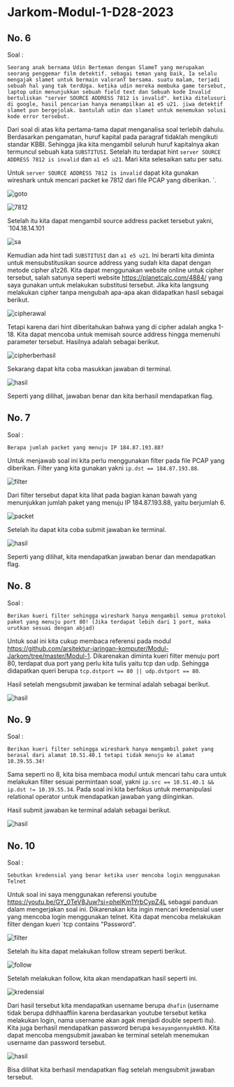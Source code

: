 # Jarkom-Modul-1-D28-2023


## No. 6
Soal : 

`Seorang anak bernama Udin Berteman dengan SlameT yang merupakan seorang penggemar film detektif. sebagai teman yang baik, Ia selalu mengajak slamet untuk bermain valoranT bersama. suatu malam, terjadi sebuah hal yang tak terdUga. ketika udin mereka membuka game tersebut, laptop udin menunjukkan sebuah field text dan Sebuah kode Invalid bertuliskan "server SOURCE ADDRESS 7812 is invalid". ketika ditelusuri di google, hasil pencarian hanya menampilkan a1 e5 u21. jiwa detektif slamet pun bergejolak. bantulah udin dan slamet untuk menemukan solusi kode error tersebut.`

Dari soal di atas kita pertama-tama dapat menganalisa soal terlebih dahulu. Berdasarkan pengamatan, huruf kapital pada paragraf tidaklah mengikuti standar KBBI. Sehingga jika kita mengambil seluruh huruf kapitalnya akan termuncul sebuah kata `SUBSTITUSI`. Setelah itu terdapat hint `server SOURCE ADDRESS 7812 is invalid` dan `a1 e5 u21`. Mari kita selesaikan satu per satu.

Untuk `server SOURCE ADDRESS 7812 is invalid` dapat kita gunakan wireshark untuk mencari packet ke 7812 dari file PCAP yang diberikan. `.

![goto](src/no6/goto.jpg)

![7812](src/no6/7812.jpg)

Setelah itu kita dapat mengambil source address packet tersebut yakni, `104.18.14.101

![sa](src/no6/sa.jpg)

Kemudian ada hint tadi `SUBSTITUSI` dan `a1 e5 u21`. Ini berarti kita diminta untuk mensubstitusikan source address yang sudah kita dapat dengan metode cipher a1z26. Kita dapat menggunakan website online untuk cipher tersebut, salah satunya seperti website https://planetcalc.com/4884/ yang saya gunakan untuk melakukan substitusi tersebut. Jika kita langsung melakukan cipher tanpa mengubah apa-apa akan didapatkan hasil sebagai berikut.

![cipherawal](src/no6/cipherawal.jpg)

Tetapi karena dari hint diberitahukan bahwa yang di cipher adalah angka 1-18. Kita dapat mencoba untuk memisah source address hingga memenuhi parameter tersebut. Hasilnya adalah sebagai berikut. 

![cipherberhasil](src/no6/cipherberhasil.jpg)

Sekarang dapat kita coba masukkan jawaban di terminal. 

![hasil](/src/no6/hasil.jpg)

Seperti yang dilihat, jawaban benar dan kita berhasil mendapatkan flag.


## No. 7
Soal : 

`Berapa jumlah packet yang menuju IP 184.87.193.88?`

Untuk menjawab soal ini kita perlu menggunakan filter pada file PCAP yang diberikan. Filter yang kita gunakan yakni `ip.dst == 184.87.193.88`.

![filter](src/no7/filter.jpg)

Dari filter tersebut dapat kita lihat pada bagian kanan bawah yang menunjukkan jumlah paket yang menuju IP 184.87.193.88, yaitu berjumlah 6.

![packet](src/no7/packet.jpg)

Setelah itu dapat kita coba submit jawaban ke terminal.

![hasil](src/no7/hasil.jpg)

Seperti yang dilihat, kita mendapatkan jawaban benar dan mendapatkan flag.


## No. 8
Soal : 

`Berikan kueri filter sehingga wireshark hanya mengambil semua protokol paket yang menuju port 80! (Jika terdapat lebih dari 1 port, maka urutkan sesuai dengan abjad)`

Untuk soal ini kita cukup membaca referensi pada modul https://github.com/arsitektur-jaringan-komputer/Modul-Jarkom/tree/master/Modul-1. Dikarenakan diminta kueri filter menuju port 80, terdapat dua port yang perlu kita tulis yaitu tcp dan udp. Sehingga didapatkan queri berupa `tcp.dstport == 80 || udp.dstport == 80`.

Hasil setelah mengsubmit jawaban ke terminal adalah sebagai berikut.

![hasil](src/no8/hasil.jpg)



## No. 9
Soal : 

`Berikan kueri filter sehingga wireshark hanya mengambil paket yang berasal dari alamat 10.51.40.1 tetapi tidak menuju ke alamat 10.39.55.34!`

Sama seperti no 8, kita bisa membaca modul untuk mencari tahu cara untuk melakukan filter sesuai permintaan soal, yakni `ip.src == 10.51.40.1 && ip.dst != 10.39.55.34`. Pada soal ini kita berfokus untuk memanipulasi relational operator untuk mendapatkan jawaban yang diinginkan.

Hasil submit jawaban ke terminal adalah sebagai berikut. 

![hasil](src/no9/hasil.jpg)



## No. 10
Soal : 

`Sebutkan kredensial yang benar ketika user mencoba login menggunakan Telnet`

Untuk soal ini saya menggunakan referensi youtube https://youtu.be/GY_0TeV8Juw?si=pheIKm1YrbCypZ4L sebagai panduan dalam mengerjakan soal ini. Dikarenakan kita ingin mencari kredensial user yang mencoba login menggunakan telnet. Kita dapat mencoba melakukan filter dengan kueri `tcp contains "Password". 

![filter](src/no10/filter.jpg)

Setelah itu kita dapat melakukan follow stream seperti berikut.

![follow](src/no10/follow.jpg)

Setelah melakukan follow, kita akan mendapatkan hasil seperti ini.

![kredensial](src/no10/kredensial.jpg)

Dari hasil tersebut kita mendapatkan username berupa `dhafin` (username tidak berupa ddhhaaffiin karena berdasarkan youtube tersebut ketika melakukan login, nama username akan agak menjadi double seperti itu). Kita juga berhasil mendapatkan password berupa `kesayangannyak0k0`. Kita dapat mencoba mengsubmit jawaban ke terminal setelah menemukan username dan password tersebut.

![hasil](src/no10/hasil.jpg)

Bisa dilihat kita berhasil mendapatkan flag setelah mengsubmit jawaban tersebut.









